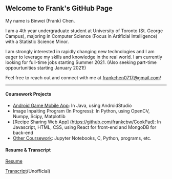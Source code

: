 ## Welcome to Frank's GitHub Page
My name is Binwei (Frank) Chen. 

I am a 4th year undergraduate student at University of Toronto (St. George Campus), majoring in Computer Science (Focus in Artificial Intelligence) with a Statistic Science Minor.

I am strongly interested in rapidly changing new technologies and I am eager to leverage my skills and knowledge in the real world. I am currently looking for full-time jobs starting Summer 2021. (Also seeking part-time oppourtunities starting January 2021!)

Feel free to reach out and connect with me at <frankchen0717@gmail.com>!

---

#### Coursework Projects
- [Android Game Mobile App](https://github.com/frankcbw/pages/tree/master/Java/GameCenter): In Java, using AndroidStudio
- Image Inpaiting Program (In Progress): In Python, using OpenCV, Numpy, Scipy, Matplotlib
- [Recipe Sharing Web App] (https://github.com/frankcbw/CookPad): In Javascript, HTML, CSS, using React for front-end and MongoDB for back-end
- [Other Coursework](https://github.com/frankcbw/projects): Jupyter Notebooks, C, Python, programs, etc.

#### Resume & Transcript
[Resume](https://github.com/frankcbw/files/blob/master/resume.pdf)

[Transcript](https://github.com/frankcbw/files/blob/master/transcript.pdf)(Unofficial)

